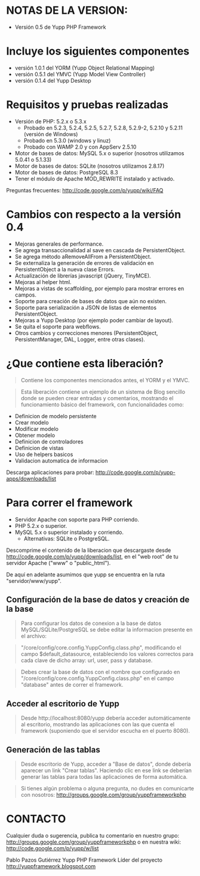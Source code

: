 # NOTAS DE LA VERSION: #

  * Versión 0.5 de Yupp PHP Framework


# Incluye los siguientes componentes #

  * versión 1.0.1 del YORM (Yupp Object Relational Mapping)
  * versión 0.5.1 del YMVC (Yupp Model View Controller)
  * versión 0.1.4 del Yupp Desktop


# Requisitos y pruebas realizadas #

  * Versión de PHP: 5.2.x o 5.3.x
    * Probado en 5.2.3, 5.2.4, 5.2.5, 5.2.7, 5.2.8, 5.2.9-2, 5.2.10 y 5.2.11 (versión de Windows)
    * Probado en 5.3.0 (windows y linuz)
    * Probado con WAMP 2.0 y con AppServ 2.5.10
  * Motor de bases de datos: MySQL 5.x o superior (nosotros utilizamos 5.0.41 o 5.1.33)
  * Motor de bases de datos: SQLite (nosotros utilizamos 2.8.17)
  * Motor de bases de datos: PostgreSQL 8.3
  * Tener el módulo de Apache MOD\_REWRITE instalado y activado.


Preguntas frecuentes: http://code.google.com/p/yupp/wiki/FAQ


# Cambios con respecto a la versión 0.4 #

  * Mejoras generales de performance.
  * Se agrega transaccionalidad al save en cascada de PersistentObject.
  * Se agrega método aRemoveAllFrom a PersistentObject.
  * Se externaliza la generación de errores de validación en PersistentObject a la nueva clase Errors.
  * Actualización de librerías javascript (jQuery, TinyMCE).
  * Mejoras al helper html.
  * Mejoras a vistas de scaffolding, por ejemplo para mostrar errores en campos.
  * Soporte para creación de bases de datos que aún no existen.
  * Soporte para serialización a JSON de listas de elementos PersistentObject.
  * Mejoras a Yupp Desktop (por ejemplo poder cambiar de layout).
  * Se quita el soporte para webflows.
  * Otros cambios y correcciones menores (PersistentObject, PersistentManager, DAL, Logger, entre otras clases).


# ¿Que contiene esta liberación? #

> Contiene los componentes mencionados antes, el YORM y el YMVC.

> Esta liberación contiene un ejemplo de un sistema de Blog sencillo donde
> se pueden crear entradas y comentarios, mostrando el funcionamiento básico
> del framework, con funcionalidades como:

  * Definicion de modelo persistente
  * Crear modelo
  * Modificar modelo
  * Obtener modelo
  * Definicion de controladores
  * Definicion de vistas
  * Uso de helpers basicos
  * Validacion automatica de informacion


Descarga aplicaciones para probar: http://code.google.com/p/yupp-apps/downloads/list


# Para correr el framework #

  * Servidor Apache con soporte para PHP corriendo.
  * PHP 5.2.x o superior.
  * MySQL 5.x o superior instalado y corriendo.
    * Alternativas: SQLite o PostgreSQL.


Descomprime el contenido de la liberacion que descargaste desde
http://code.google.com/p/yupp/downloads/list, en el "web root"
de tu servidor Apache ("www" o "public\_html").

De aquí en adelante asumimos que yupp se encuentra en la ruta "servidor/www/yupp".



## Configuración de la base de datos y creación de la base ##

> Para configurar los datos de conexion a la base de datos MySQL/SQLite/PostgreSQL
> se debe editar la informacion presente en el archivo:

> "/core/config/core.config.YuppConfig.class.php",
> modificando el campo $default\_datasource, estableciendo los valores correctos
> para cada clave de dicho array: url, user, pass y database.

> Debes crear la base de datos con el nombre que configurado en
> "/core/config/core.config.YuppConfig.class.php" en el campo "database"
> antes de correr el framework.


## Acceder al escritorio de Yupp ##

> Desde http://localhost:8080/yupp debería acceder automáticamente al escritorio,
> mostrando las aplicaciones con las que cuenta el framework (suponiendo que el
> servidor escucha en el puerto 8080).


## Generación de las tablas ##

> Desde escritorio de Yupp, acceder a "Base de datos", donde debería aparecer
> un link "Crear tablas". Haciendo clic en ese link se deberían generar las
> tablas para todas las aplicaciones de forma automática.

> Si tienes algún problema o alguna pregunta, no dudes en comunicarte con nosotros:
> http://groups.google.com/group/yuppframeworkphp


# CONTACTO #

Cualquier duda o sugerencia, publica tu comentario en nuestro grupo:
http://groups.google.com/group/yuppframeworkphp o en nuestra wiki:
http://code.google.com/p/yupp/w/list


Pablo Pazos Gutiérrez
Yupp PHP Framework
Líder del proyecto
http://yuppframework.blogspot.com